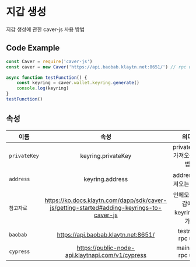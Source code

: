 # 지갑 생성
지갑 생성에 관한 caver-js 사용 방법

## Code Example
``` javascript
const Caver = require('caver-js')
const caver = new Caver('https://api.baobab.klaytn.net:8651/') // rpc url

async function testFunction() {
    const keyring = caver.wallet.keyring.generate()
    console.log(keyring)
}
testFunction()
```
## 속성
이름 | 속성 | 의미
--- | :---: | :---:
`privateKey` | keyring.privateKey | privateKey 가져오는 방법
`address` | keyring.address | address 가져오는 방법
`참고자료` | https://ko.docs.klaytn.com/dapp/sdk/caver-js/getting-started#adding-keyrings-to-caver-js | 인메모리 지갑에 keyring추가
`baobab` | https://api.baobab.klaytn.net:8651/ | testnet rpc url
`cypress` | https://public-node-api.klaytnapi.com/v1/cypress | mainnet rpc url
